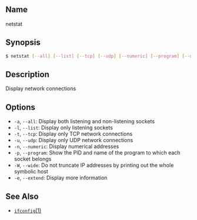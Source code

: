 ## Name

netstat

## Synopsis

```sh
$ netstat [--all] [--list] [--tcp] [--udp] [--numeric] [--program] [--wide] [--extend]
```

## Description

Display network connections

## Options

* `-a`, `--all`: Display both listening and non-listening sockets
* `-l`, `--list`: Display only listening sockets
* `-t`, `--tcp`: Display only TCP network connections
* `-u`, `--udp`: Display only UDP network connections
* `-n`, `--numeric`: Display numerical addresses
* `-p`, `--program`: Show the PID and name of the program to which each socket belongs
* `-W`, `--wide`: Do not truncate IP addresses by printing out the whole symbolic host
* `-e`, `--extend`: Display more information

## See Also
* [`ifconfig`(1)](help://man/1/ifconfig)
